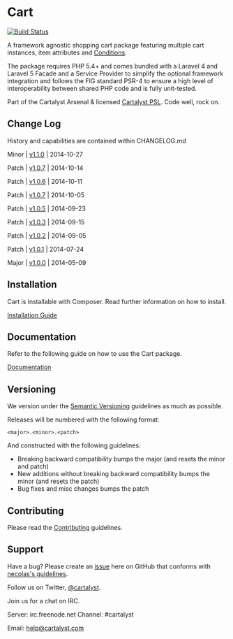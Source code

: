 # Cart

[![Build Status](http://ci.cartalyst.com/build-status/svg/1)](http://ci.cartalyst.com/build-status/view/1)

A framework agnostic shopping cart package featuring multiple cart instances, item attributes and [Conditions](https://cartalyst.com/manual/conditions).

The package requires PHP 5.4+ and comes bundled with a Laravel 4 and Laravel 5 Facade and a Service Provider to simplify the optional framework integration and follows the FIG standard PSR-4 to ensure a high level of interoperability between shared PHP code and is fully unit-tested.

Part of the Cartalyst Arsenal & licensed [Cartalyst PSL](license.txt). Code well, rock on.

## Change Log

History and capabilities are contained within CHANGELOG.md

Minor | [v1.1.0](CHANGELOG.md/#minor--v110--2014-10-27) | 2014-10-27

Patch | [v1.0.7](CHANGELOG.md/#patch--v107--2014-10-19) | 2014-10-14

Patch | [v1.0.6](CHANGELOG.md/#patch--v106--2014-10-11) | 2014-10-11

Patch | [v1.0.7](CHANGELOG.md/#patch--v105--2014-10-05) | 2014-10-05

Patch | [v1.0.5](CHANGELOG.md/#patch--v104--2014-09-23) | 2014-09-23

Patch | [v1.0.3](CHANGELOG.md/#patch--v103--2014-09-15) | 2014-09-15

Patch | [v1.0.2](CHANGELOG.md/#patch--v102--2014-09-05) | 2014-09-05

Patch | [v1.0.1](CHANGELOG.md/#patch--v101--2014-07-14) | 2014-07-24

Major | [v1.0.0](CHANGELOG.md/#major--v100--2014-05-09) | 2014-05-09


## Installation

Cart is installable with Composer. Read further information on how to install.

[Installation Guide](https://cartalyst.com/manual/cart/1.0#installation)

## Documentation

Refer to the following guide on how to use the Cart package.

[Documentation](https://cartalyst.com/manual/cart/1.0)

## Versioning

We version under the [Semantic Versioning](http://semver.org/) guidelines as much as possible.

Releases will be numbered with the following format:

`<major>.<minor>.<patch>`

And constructed with the following guidelines:

* Breaking backward compatibility bumps the major (and resets the minor and patch)
* New additions without breaking backward compatibility bumps the minor (and resets the patch)
* Bug fixes and misc changes bumps the patch

## Contributing

Please read the [Contributing](contributing.md) guidelines.

## Support

Have a bug? Please create an [issue](https://github.com/cartalyst/cart/issues) here on GitHub that conforms with [necolas's guidelines](https://github.com/necolas/issue-guidelines).

Follow us on Twitter, [@cartalyst](http://twitter.com/cartalyst).

Join us for a chat on IRC.

Server: irc.freenode.net
Channel: #cartalyst

Email: help@cartalyst.com
